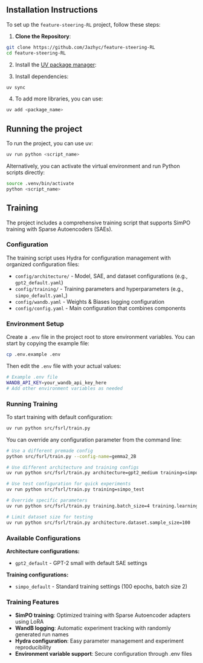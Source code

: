 ## Installation Instructions

To set up the `feature-steering-RL` project, follow these steps:

1. **Clone the Repository**:
```bash
git clone https://github.com/Jazhyc/feature-steering-RL
cd feature-steering-RL
```

2. Install the [UV package manager](https://docs.astral.sh/uv/getting-started/installation/):

3. Install dependencies:
```bash
uv sync
```
4. To add more libraries, you can use:
```bash
uv add <package_name>
```

## Running the project

To run the project, you can use uv:
```bash
uv run python <script_name>
```

Alternatively, you can activate the virtual environment and run Python scripts directly:
```bash
source .venv/bin/activate
python <script_name>
```

## Training

The project includes a comprehensive training script that supports SimPO training with Sparse Autoencoders (SAEs).

### Configuration

The training script uses Hydra for configuration management with organized configuration files:

- `config/architecture/` - Model, SAE, and dataset configurations (e.g., `gpt2_default.yaml`)
- `config/training/` - Training parameters and hyperparameters (e.g., `simpo_default.yaml`,)
- `config/wandb.yaml` - Weights & Biases logging configuration
- `config/config.yaml` - Main configuration that combines components

### Environment Setup

Create a `.env` file in the project root to store environment variables. You can start by copying the example file:

```bash
cp .env.example .env
```

Then edit the `.env` file with your actual values:
```bash
# Example .env file
WANDB_API_KEY=your_wandb_api_key_here
# Add other environment variables as needed
```

### Running Training

To start training with default configuration:
```bash
uv run python src/fsrl/train.py
```

You can override any configuration parameter from the command line:
```bash
# Use a different premade config
python src/fsrl/train.py --config-name=gemma2_2B

# Use different architecture and training configs
uv run python src/fsrl/train.py architecture=gpt2_medium training=simpo_production

# Use test configuration for quick experiments
uv run python src/fsrl/train.py training=simpo_test

# Override specific parameters
uv run python src/fsrl/train.py training.batch_size=4 training.learning_rate=5e-5

# Limit dataset size for testing
uv run python src/fsrl/train.py architecture.dataset.sample_size=100
```

### Available Configurations

**Architecture configurations:**
- `gpt2_default` - GPT-2 small with default SAE settings

**Training configurations:**
- `simpo_default` - Standard training settings (100 epochs, batch size 2)

### Training Features

- **SimPO training**: Optimized training with Sparse Autoencoder adapters using LoRA
- **WandB logging**: Automatic experiment tracking with randomly generated run names
- **Hydra configuration**: Easy parameter management and experiment reproducibility
- **Environment variable support**: Secure configuration through .env files